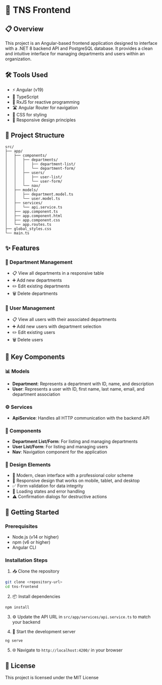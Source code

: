# 🚀 TNS Frontend

## 📋 Overview
This project is an Angular-based frontend application designed to interface with a .NET 8 backend API and PostgreSQL database. It provides a clean and intuitive interface for managing departments and users within an organization.

## 🛠 Tools Used
- ⚡ Angular (v19)
- 📝 TypeScript
- 🔄 RxJS for reactive programming
- 🛣️ Angular Router for navigation
- 🎨 CSS for styling
- 📱 Responsive design principles

## 📁 Project Structure
```
src/
├── app/
│   ├── components/
│   │   ├── departments/
│   │   │   ├── department-list/
│   │   │   └── department-form/
│   │   ├── users/
│   │   │   ├── user-list/
│   │   │   └── user-form/
│   │   └── nav/
│   ├── models/
│   │   ├── department.model.ts
│   │   └── user.model.ts
│   ├── services/
│   │   └── api.service.ts
│   ├── app.component.ts
│   ├── app.component.html
│   ├── app.component.css
│   └── app.routes.ts
├── global_styles.css
└── main.ts
```

## ✨ Features

### 🏢 Department Management
- 📋 View all departments in a responsive table
- ➕ Add new departments
- ✏️ Edit existing departments
- 🗑️ Delete departments

### 👥 User Management
- 📋 View all users with their associated departments
- ➕ Add new users with department selection
- ✏️ Edit existing users
- 🗑️ Delete users

## 🔧 Key Components

### 📊 Models
- **Department**: Represents a department with ID, name, and description
- **User**: Represents a user with ID, first name, last name, email, and department association

### ⚙️ Services
- **ApiService**: Handles all HTTP communication with the backend API

### 🎯 Components
- **Department List/Form**: For listing and managing departments
- **User List/Form**: For listing and managing users
- **Nav**: Navigation component for the application

### 🎨 Design Elements
- 🎯 Modern, clean interface with a professional color scheme
- 📱 Responsive design that works on mobile, tablet, and desktop
- ✅ Form validation for data integrity
- 🔄 Loading states and error handling
- ⚠️ Confirmation dialogs for destructive actions

## 🚀 Getting Started

### Prerequisites
- Node.js (v14 or higher)
- npm (v6 or higher)
- Angular CLI

### Installation Steps
1. 📥 Clone the repository
```bash
git clone <repository-url>
cd tns-frontend
```

2. 📦 Install dependencies
```bash
npm install
```

3. ⚙️ Update the API URL in `src/app/services/api.service.ts` to match your backend

4. 🏃 Start the development server
```bash
ng serve
```

5. 🌐 Navigate to `http://localhost:4200/` in your browser

## 📄 License
This project is licensed under the MIT License